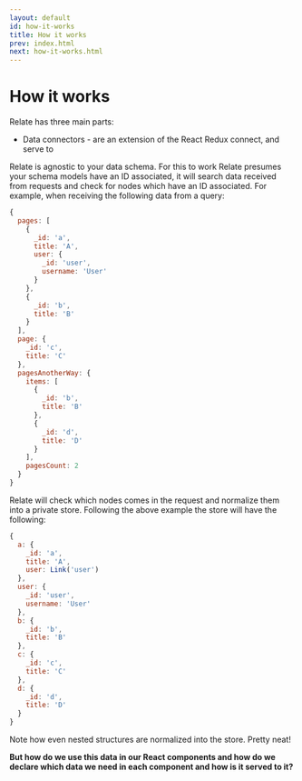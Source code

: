 ```yaml
---
layout: default
id: how-it-works
title: How it works
prev: index.html
next: how-it-works.html
---
```


# How it works

Relate has three main parts:

* Data connectors - are an extension of the React Redux connect, and serve to

Relate is agnostic to your data schema. For this to work Relate presumes your schema models have an ID associated, it will search data received from requests and check for nodes which have an ID associated. For example, when receiving the following data from a query:

```js
{
  pages: [
    {
      _id: 'a',
      title: 'A',
      user: {
        _id: 'user',
        username: 'User'
      }
    },
    {
      _id: 'b',
      title: 'B'
    }
  ],
  page: {
    _id: 'c',
    title: 'C'
  },
  pagesAnotherWay: {
    items: [
      {
        _id: 'b',
        title: 'B'
      },
      {
        _id: 'd',
        title: 'D'
      }
    ],
    pagesCount: 2
  }
}
```

Relate will check which nodes comes in the request and normalize them into a private store. Following the above example the store will have the following:

```js
{
  a: {
    _id: 'a',
    title: 'A',
    user: Link('user')
  },
  user: {
    _id: 'user',
    username: 'User'
  },
  b: {
    _id: 'b',
    title: 'B'
  },
  c: {
    _id: 'c',
    title: 'C'
  },
  d: {
    _id: 'd',
    title: 'D'
  }
}
```

Note how even nested structures are normalized into the store. Pretty neat!

**But how do we use this data in our React components and how do we declare which data we need in each component and how is it served to it?**
